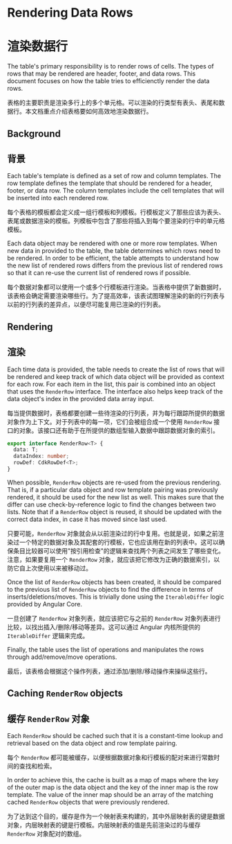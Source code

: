 # Rendering Data Rows

# 渲染数据行

The table's primary responsibility is to render rows of cells. The types of rows that may be rendered are header,
footer, and data rows. This document focuses on how the table tries to efficienctly render the data rows.

表格的主要职责是渲染多行上的多个单元格。可以渲染的行类型有表头、表尾和数据行。本文档重点介绍表格要如何高效地渲染数据行。

## Background

## 背景

Each table's template is defined as a set of row and column templates. The row template defines the template that should
be rendered for a header, footer, or data row. The column templates include the cell templates that will be inserted
into each rendered row.

每个表格的模板都会定义成一组行模板和列模板。行模板定义了那些应该为表头、表尾或数据渲染的模板。列模板中包含了那些将插入到每个要渲染的行中的单元格模板。

Each data object may be rendered with one or more row templates. When new data in provided to the table, the table
determines which rows need to be rendered. In order to be efficient, the table attempts to understand how the new list
of rendered rows differs from the previous list of rendered rows so that it can re-use the current list of rendered rows
if possible.

每个数据对象都可以使用一个或多个行模板进行渲染。当表格中提供了新数据时，该表格会确定需要渲染哪些行。为了提高效率，该表试图理解渲染的新的行列表与以前的行列表的差异点，以便尽可能复用已渲染的行列表。

## Rendering

## 渲染

Each time data is provided, the table needs to create the list of rows that will be rendered and keep track of which
data object will be provided as context for each row. For each item in the list, this pair is combined into an object
that uses the `RenderRow` interface. The interface also helps keep track of the data object's index in the provided
data array input.

每当提供数据时，表格都要创建一些待渲染的行列表，并为每行跟踪所提供的数据对象作为上下文。对于列表中的每一项，它们会被组合成一个使用 `RenderRow` 接口的对象。该接口还有助于在所提供的数组型输入数据中跟踪数据对象的索引。

```ts
export interface RenderRow<T> {
  data: T;
  dataIndex: number;
  rowDef: CdkRowDef<T>;
}
```

When possible, `RenderRow` objects are re-used from the previous rendering. That is, if a particular data object and row
template pairing was previously rendered, it should be used for the new list as well. This makes sure that the
differ can use check-by-reference logic to find the changes between two lists. Note that if a `RenderRow` object is
reused, it should be updated with the correct data index, in case it has moved since last used.

只要可能，`RenderRow` 对象就会从以前渲染过的行中复用。也就是说，如果之前渲染过一个特定的数据对象及其配套的行模板，它也应该用在新的列表中。这可以确保条目比较器可以使用"按引用检查"的逻辑来查找两个列表之间发生了哪些变化。注意，如果要复用一个 `RenderRow` 对象，就应该把它修改为正确的数据索引，以防它自上次使用以来被移动过。

Once the list of `RenderRow` objects has been created, it should be compared to the previous list of `RenderRow`
objects to find the difference in terms of inserts/deletions/moves. This is trivially done using the `IterableDiffer`
logic provided by Angular Core.

一旦创建了 `RenderRow` 对象列表，就应该把它与之前的 `RenderRow` 对象列表进行比较，以找出插入/删除/移动等差异。这可以通过 Angular 内核所提供的 `IterableDiffer` 逻辑来完成。

Finally, the table uses the list of operations and manipulates the rows through add/remove/move operations.

最后，该表格会根据这个操作列表，通过添加/删除/移动操作来操纵这些行。

## Caching `RenderRow` objects

## 缓存 `RenderRow` 对象

Each `RenderRow` should be cached such that it is a constant-time lookup and retrieval based on the data object and
row template pairing.

每个 `RenderRow` 都可能被缓存，以便根据数据对象和行模板的配对来进行常数时间的查找和检索。

In order to achieve this, the cache is built as a map of maps where the key of the outer map is the data object and
the key of the inner map is the row template. The value of the inner map should be an array of the matching cached
`RenderRow` objects that were previously rendered.

为了达到这个目的，缓存是作为一个映射表来构建的，其中外层映射表的键是数据对象，内层映射表的键是行模板。内层映射表的值是先前渲染过的与缓存 `RenderRow` 对象配对的数组。

